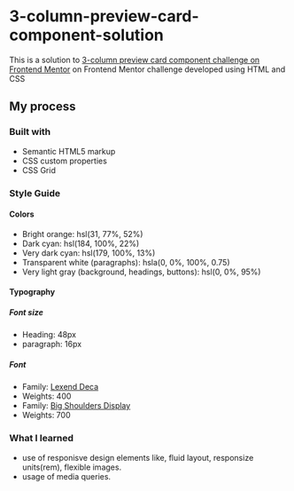 # 3-column-preview-card-component-solution
This is a solution to [3-column preview card component challenge on Frontend Mentor](https://www.frontendmentor.io/challenges/3column-preview-card-component-pH92eAR2-) on Frontend Mentor challenge developed using HTML and CSS

## My process

### Built with

- Semantic HTML5 markup
- CSS custom properties
- CSS Grid

### Style Guide

#### Colors

- Bright orange: hsl(31, 77%, 52%)
- Dark cyan: hsl(184, 100%, 22%)
- Very dark cyan: hsl(179, 100%, 13%)
- Transparent white (paragraphs): hsla(0, 0%, 100%, 0.75)
- Very light gray (background, headings, buttons): hsl(0, 0%, 95%)

#### Typography

##### Font size

- Heading: 48px
- paragraph: 16px

##### Font

- Family: [Lexend Deca](https://fonts.google.com/specimen/Lexend+Deca)
- Weights: 400
- Family: [Big Shoulders Display](https://fonts.google.com/specimen/Big+Shoulders+Display)
- Weights: 700

### What I learned

- use of responisve design elements like, fluid layout, responsize units(rem), flexible images.
- usage of media queries.
